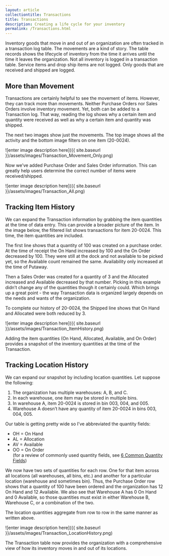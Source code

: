 ```yaml
---
layout: article
collectiontitle: Transactions
title: Transactions
description: Creating a life cycle for your inventory
permalink: /Transactions.html
---
```

Inventory goods that move in and out of an organization are often tracked in a transaction log table.  The movements are a kind of story.  The table records shows the lifecycle of inventory from the time it arrives until the time it leaves the organization.  Not all inventory is logged in a transaction table.  Service items and drop ship items are not logged.  Only goods that are received and shipped are logged.

## More than Movement

Transactions are certainly helpful to see the movement of items.  However, they can track more than movements.  Neither Purchase Orders nor Sales Orders involve inventory movement.  Yet, both can be added to a Transaction log.  That way, reading the log shows why a certain item and quantity were received as well as why a certain item and quantity was shipped.

The next two images show just the movements.  The top image shows all the activity and the bottom image filters on one item (20-0024).

![enter image description here]({{ site.baseurl }}/assets/images/Transaction_Movement_Only.png)

Now we’ve added Purchase Order and Sales Order information.  This can greatly help users determine the correct number of items were received/shipped.

![enter image description here]({{ site.baseurl }}/assets/images/Transaction_All.png)

## Tracking Item History

We can expand the Transaction information by grabbing the item quantities at the time of data entry.  This can provide a broader picture of the item.  In the image below, the filtered list shows transactions for item 20-0024.  This time, the item quantities are included.

The first line shows that a quantity of 100 was created on a purchase order.  At the time of receipt the On Hand increased by 100 and the On Order decreased by 100.  They were still at the dock and not available to be picked yet, so the Available count remained the same.  Availability only increased at the time of Putaway.

Then a Sales Order was created for a quantity of 3 and the Allocated increased and Available decreased by that number.  Picking in this example didn’t change any of the quantities though it certainly could.  Which brings up a great point - the way Transaction data is organized largely depends on the needs and wants of the organization.

To complete our history of 20-0024, the Shipped line shows that On Hand and Allocated were both reduced by 3.

![enter image description here]({{ site.baseurl }}/assets/images/Transaction_ItemHistory.png)

Adding the item quantities (On Hand, Allocated, Available, and On Order) provides a snapshot of the inventory quantities at the time of the Transaction. 

## Tracking Location History

We can expand our snapshot by including location quantities.  Let suppose the following:

1. The organization has multiple warehouses: A, B, and C.
2. In each warehouse, one item may be stored in multiple bins.
3. In warehouse A, item 20-0024 is stored in bin 003, 004, and 005.
4. Warehouse A doesn’t have any quantity of item 20-0024 in bins 003, 004, 005.

Our table is getting pretty wide so I’ve abbreviated the quantity fields:

* OH = On Hand
* AL = Allocation
* AV = Available
* OO = On Order<br />(for a review of commonly used quantity fields, see [6 Common Quantity Fields](/Quantity-Fields.html))

We now have two sets of quantities for each row.  One for that item across all locations (all warehouses, all bins, etc.) and another for a particular location (warehouse and sometimes bin).  Thus, the Purchase Order row shows that a quantity of 100 have been ordered and the organization has 12 On Hand and 12 Available.  We also see that Warehouse A has 0 On Hand and 0 Available, so those quantities must exist in either Warehouse B, Warehouse C, or a combination of the two.

The location quantities aggregate from row to row in the same manner as written above.

![enter image description here]({{ site.baseurl }}/assets/images/Transaction_LocationHistory.png)

The Transaction table now provides the organization with a comprehensive view of how its inventory moves in and out of its locations.
